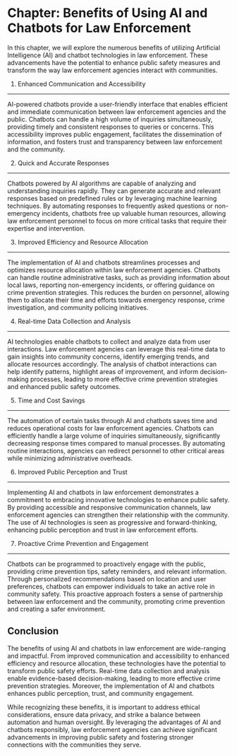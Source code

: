 Chapter: Benefits of Using AI and Chatbots for Law Enforcement
==============================================================

In this chapter, we will explore the numerous benefits of utilizing Artificial Intelligence (AI) and chatbot technologies in law enforcement. These advancements have the potential to enhance public safety measures and transform the way law enforcement agencies interact with communities.

1. Enhanced Communication and Accessibility
-------------------------------------------

AI-powered chatbots provide a user-friendly interface that enables efficient and immediate communication between law enforcement agencies and the public. Chatbots can handle a high volume of inquiries simultaneously, providing timely and consistent responses to queries or concerns. This accessibility improves public engagement, facilitates the dissemination of information, and fosters trust and transparency between law enforcement and the community.

2. Quick and Accurate Responses
-------------------------------

Chatbots powered by AI algorithms are capable of analyzing and understanding inquiries rapidly. They can generate accurate and relevant responses based on predefined rules or by leveraging machine learning techniques. By automating responses to frequently asked questions or non-emergency incidents, chatbots free up valuable human resources, allowing law enforcement personnel to focus on more critical tasks that require their expertise and intervention.

3. Improved Efficiency and Resource Allocation
----------------------------------------------

The implementation of AI and chatbots streamlines processes and optimizes resource allocation within law enforcement agencies. Chatbots can handle routine administrative tasks, such as providing information about local laws, reporting non-emergency incidents, or offering guidance on crime prevention strategies. This reduces the burden on personnel, allowing them to allocate their time and efforts towards emergency response, crime investigation, and community policing initiatives.

4. Real-time Data Collection and Analysis
-----------------------------------------

AI technologies enable chatbots to collect and analyze data from user interactions. Law enforcement agencies can leverage this real-time data to gain insights into community concerns, identify emerging trends, and allocate resources accordingly. The analysis of chatbot interactions can help identify patterns, highlight areas of improvement, and inform decision-making processes, leading to more effective crime prevention strategies and enhanced public safety outcomes.

5. Time and Cost Savings
------------------------

The automation of certain tasks through AI and chatbots saves time and reduces operational costs for law enforcement agencies. Chatbots can efficiently handle a large volume of inquiries simultaneously, significantly decreasing response times compared to manual processes. By automating routine interactions, agencies can redirect personnel to other critical areas while minimizing administrative overheads.

6. Improved Public Perception and Trust
---------------------------------------

Implementing AI and chatbots in law enforcement demonstrates a commitment to embracing innovative technologies to enhance public safety. By providing accessible and responsive communication channels, law enforcement agencies can strengthen their relationship with the community. The use of AI technologies is seen as progressive and forward-thinking, enhancing public perception and trust in law enforcement efforts.

7. Proactive Crime Prevention and Engagement
--------------------------------------------

Chatbots can be programmed to proactively engage with the public, providing crime prevention tips, safety reminders, and relevant information. Through personalized recommendations based on location and user preferences, chatbots can empower individuals to take an active role in community safety. This proactive approach fosters a sense of partnership between law enforcement and the community, promoting crime prevention and creating a safer environment.

Conclusion
----------

The benefits of using AI and chatbots in law enforcement are wide-ranging and impactful. From improved communication and accessibility to enhanced efficiency and resource allocation, these technologies have the potential to transform public safety efforts. Real-time data collection and analysis enable evidence-based decision-making, leading to more effective crime prevention strategies. Moreover, the implementation of AI and chatbots enhances public perception, trust, and community engagement.

While recognizing these benefits, it is important to address ethical considerations, ensure data privacy, and strike a balance between automation and human oversight. By leveraging the advantages of AI and chatbots responsibly, law enforcement agencies can achieve significant advancements in improving public safety and fostering stronger connections with the communities they serve.
